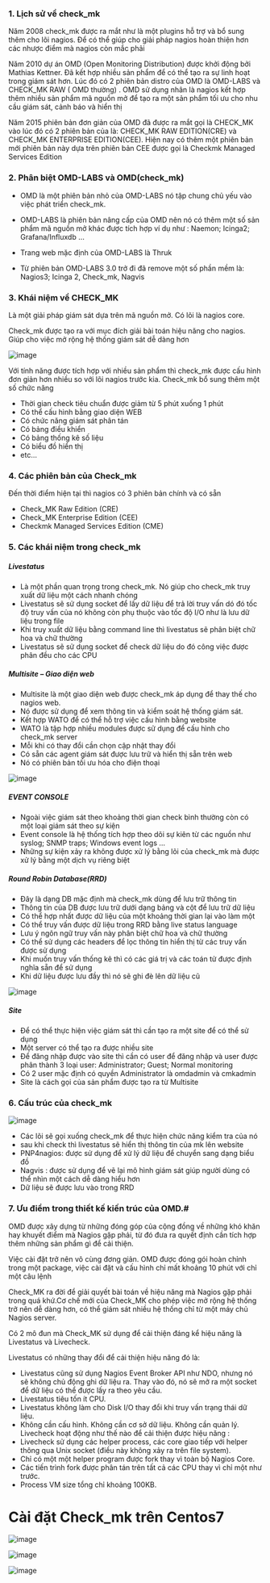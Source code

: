 ### 1. Lịch sử về check_mk

Năm 2008 check_mk được ra mắt như là một plugins hỗ trợ và bổ sung thêm cho lõi nagios. Để có thể giúp cho giải pháp nagios hoàn thiện hơn các nhược điểm mà nagios còn mắc phải

Năm 2010 dự án OMD (Open Monitoring Distribution) được khởi động bởi Mathias Kettner. Đã kết hợp nhiều sản phẩm để có thể tạo ra sự linh hoạt trong giám sát hơn. Lúc đó có 2 phiên bản distro của OMD là OMD-LABS và CHECK_MK RAW ( OMD thường) . OMD sử dụng nhân là nagios kết hợp thêm nhiều sản phẩm mã nguồn mở để tạo ra một sản phẩm tối ưu cho nhu cầu giám sát, cảnh báo và hiển thị

Năm 2015 phiên bản đơn giản của OMD đã được ra mắt gọi là CHECK_MK vào lúc đó có 2 phiên bản của là: CHECK_MK RAW EDITION(CRE) và CHECK_MK ENTERPRISE EDITION(CEE). Hiện nay có thêm một phiên bản mới phiên bản này dựa trên phiên bản CEE được gọi là Checkmk Managed Services Edition

### 2. Phân biệt OMD-LABS và OMD(check_mk)

- OMD là một phiên bản nhỏ của OMD-LABS nó tập chung chủ yếu vào việc phát triển check_mk.

- OMD-LABS là phiên bản nâng cấp của OMD nên nó có thêm một số sản phẩm mã nguồn mở khác được tích hợp ví dụ như : Naemon; Icinga2; Grafana/Influxdb …

- Trang web mặc định của OMD-LABS là Thruk

- Từ phiên bản OMD-LABS 3.0 trở đi đã remove một số phần mềm là: Nagios3; Icinga 2, Check_mk, Nagvis

### 3. Khái niệm về CHECK_MK

Là một giải pháp giám sát dựa trên mã nguồn mở. Có lõi là nagios core.

Check_mk được tạo ra với mục đích giải bài toán hiệu năng cho nagios. Giúp cho việc mở rộng hệ thống giám sát dễ dàng hơn

![image](https://user-images.githubusercontent.com/101684058/165202653-77b3c8ef-8799-4723-b40d-2448163e00f8.png)

Với tính năng được tích hợp với nhiều sản phẩm thì check_mk được cấu hình đơn giản hơn nhiều so với lõi nagios trước kia. Check_mk bổ sung thêm một số chức năng

- Thời gian check tiêu chuẩn được giảm từ 5 phút xuống 1 phút
- Có thể cấu hình bằng giao diện WEB
- Có chức năng giám sát phân tán
- Có bảng điều khiển
- Có bảng thống kê số liệu
- Có biểu đồ hiển thị
- etc…

### 4. Các phiên bản của Check_mk
Đến thời điểm hiện tại thì nagios có 3 phiên bản chính và có sẵn

- Check_MK Raw Edition (CRE)
- Check_MK Enterprise Edition (CEE)
- Checkmk Managed Services Edition (CME)

### 5. Các khái niệm trong check_mk
##### Livestatus
- Là một phần quan trọng trong check_mk. Nó giúp cho check_mk truy xuất dữ liệu một cách nhanh chóng
- Livestatus sẽ sử dụng socket để lấy dữ liệu để trả lời truy vấn dó đó tốc độ truy vấn của nó không còn phụ thuộc vào tốc độ I/O như là lưu dữ liệu trong file
- Khi truy xuất dữ liệu bằng command line thì livestatus sẽ phân biệt chữ hoa và chữ thường
- Livestatus sẽ sử dụng socket để check dữ liệu do đó công việc được phân đều cho các CPU
##### Multisite – Giao diện web
- Multisite là một giao diện web được check_mk áp dụng để thay thế cho nagios web.
- Nó được sử dụng để xem thông tin và kiểm soát hệ thống giám sát.
- Kết hợp WATO để có thể hỗ trợ việc cấu hình bằng website
- WATO là tập hợp nhiều modules được sử dụng để cấu hình cho check_mk server
- Mỗi khi có thay đổi cần chọn cập nhật thay đổi
- Có sẵn các agent giám sát được lưu trữ và hiển thị sẵn trên web
- Nó có phiên bản tối ưu hóa cho điện thoại

![image](https://user-images.githubusercontent.com/101684058/165203160-9ae8dd15-0bc9-4ca2-adfb-2d140f54daf1.png)

##### EVENT CONSOLE
- Ngoài việc giám sát theo khoảng thời gian check bình thường còn có một loại giám sát theo sự kiện
- Event console là hệ thống tích hợp theo dõi sự kiên từ các nguồn như syslog; SNMP traps; Windows event logs …
- Những sự kiện xảy ra không được xử lý bằng lõi của check_mk mà được xử lý bằng một dịch vụ riêng biệt
##### Round Robin Database(RRD)
- Đây là dạng DB mặc định mà check_mk dùng để lưu trữ thông tin
- Thông tin của DB được lưu trữ dưới dạng bảng và cột để lưu trữ dữ liệu
- Có thể hợp nhất được dữ liệu của một khoảng thời gian lại vào làm một
- Có thể truy vấn được dữ liệu trong RRD bằng live status language
- Lưu ý ngôn ngữ truy vấn này phân biệt chữ hoa và chữ thường
- Có thể sử dụng các headers để lọc thông tin hiển thị từ các truy vấn được sử dụng
- Khi muốn truy vấn thống kê thì có các giá trị và các toán tử được định nghĩa sẵn để sử dụng
- Khi dữ liệu được lưu đầy thì nó sẽ ghi đè lên dữ liệu cũ

![image](https://user-images.githubusercontent.com/101684058/165203266-fa63462f-9a3e-4897-9084-c42b6f016d89.png)

##### Site
- Để có thể thực hiện việc giám sát thì cần tạo ra một site để có thể sử dụng
- Một server có thể tạo ra được nhiều site
- Để đăng nhập được vào site thì cần có user để đăng nhập và user được phân thành 3 loại user: Administrator; Guest; Normal monitoring
- Có 2 user mặc định có quyền Administrator là omdadmin và cmkadmin
- Site là cách gọi của sản phẩm được tạo ra từ Multisite

### 6. Cấu trúc của check_mk

![image](https://user-images.githubusercontent.com/101684058/165203352-30567db7-bbdb-4fd8-8d62-b1115f3f83a2.png)

- Các lõi sẽ gọi xuống check_mk để thực hiện chức năng kiểm tra của nó
- sau khi check thì livestatus sẽ hiển thị thông tin của mk lên website
- PNP4nagios: được sử dụng để xử lý dữ liệu để chuyển sang dạng biểu đồ
- Nagvis : được sử dụng để vẽ lại mô hình giám sát giúp người dùng có thể nhìn một cách dễ dàng hiểu hơn
- Dữ liệu sẽ được lưu vào trong RRD

### 7. Ưu điểm trong thiết kế kiến trúc của OMD.#
OMD được xây dựng từ những đóng góp của cộng đồng về những khó khăn hay khuyết điểm mà Nagios gặp phải, từ đó đưa ra quyết định cần tích hợp thêm những sản phẩm gì để cải thiện.

Việc cài đặt trở nên vô cùng đơng giản. OMD được đóng gói hoàn chỉnh trong một package, việc cài đặt và cấu hình chỉ mất khoảng 10 phút với chỉ một câu lệnh

Check_MK ra đời để giải quyết bài toán về hiệu năng mà Nagios gặp phải trong quá khứ.Cơ chế mới của Check_MK cho phép việc mở rộng hệ thống trở nên dễ dàng hơn, có thể giám sát nhiều hệ thống chỉ từ một máy chủ Nagios server.

Có 2 mô đun mà Check_MK sử dụng để cải thiện đáng kể hiệu năng là Livestatus và Livecheck.

Livestatus có những thay đổi để cải thiện hiệu năng đó là:
- Livestatus cũng sử dụng Nagios Event Broker API như NDO, nhưng nó sẽ không chủ động ghi dữ liệu ra. Thay vào đó, nó sẽ mở ra một socket để dữ liệu có thể được lấy ra theo yêu cầu.
- Livestatus tiêu tốn ít CPU.
- Livestatus không làm cho Disk I/O thay đổi khi truy vấn trạng thái dữ liệu.
- Không cần cấu hình. Không cần cơ sở dữ liệu. Không cần quản lý.
Livecheck hoạt động như thế nào để cải thiện được hiệu năng :
- Livecheck sử dụng các helper process, các core giao tiếp với helper thông qua Unix socket (điều này không xảy ra trên file system).
- Chỉ có một một helper program được fork thay vì toàn bộ Nagios Core.
- Các tiến trình fork được phân tán trên tất cả các CPU thay vì chỉ một như trước.
- Process VM size tổng chỉ khoảng 100KB.

# Cài đặt Check_mk trên Centos7

![image](https://user-images.githubusercontent.com/101684058/165210378-34326235-6040-4f9d-a703-1d87b410abfe.png)

![image](https://user-images.githubusercontent.com/101684058/165210447-371fe18c-6c02-4877-b820-4481e6c888da.png)

![image](https://user-images.githubusercontent.com/101684058/165210567-1bd77d73-0cd8-40cd-a022-f0b2bbea05d4.png)


